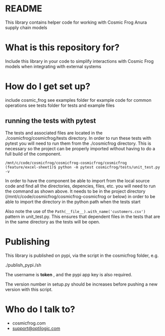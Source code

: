 # README #

This library contains helper code for working with Cosmic Frog Anura supply chain models

# What is this repository for?

Include this library in your code to simplify interactions with Cosmic Frog models when integrating with external systems

# How do I get set up? #

include cosmic_frog
see examples folder for example code for common operations
see tests folder for tests and example files

## running the tests with pytest
The tests and associated files are located in the ./cosmicfrog/cosmicfrog/tests directory. In order to run these tests with pytest you will need to run them from the ./cosmicfrog directory. This is necessary so the project can be properly imported without having to do a full build of the component.  
```
/mnt/c/code/cosmicfrog/cosmicfrog-cosmicfrog/cosmicfrog (feature/excel-sheet1)$ python -m pytest cosmicfrog/tests/unit_test.py -v
```
In order to have the component be able to import from the local source code and find all the directories, depencies, files, etc. you will need to run the command as shown above. It needs to be in the project directory (/mnt/c/code/cosmicfrog/cosmicfrog-cosmicfrog or below) in order to be able to import the directory in the python path when the tests start

Also note the use of the `Path(__file__).with_name('customers.csv')` pattern in unit_test.py. This ensures that dependent files in the tests that are in the same directory as the tests will be open.

# Publishing

This library is published on pypi, via the script in the cosmicfrog folder, e.g. 

./publish_pypi./sh

The username is __token__ , and the pypi app key is also required.

The version number in setup.py should be increases before pushing a new version with this script.



# Who do I talk to? #

* cosmicfrog.com
* support@optilogic.com
